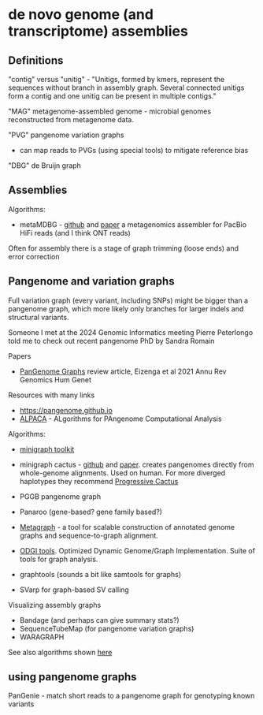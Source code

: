 # de novo genome (and transcriptome) assemblies

## Definitions

"contig" versus "unitig" - "Unitigs, formed by kmers, represent the sequences without branch in assembly graph. Several connected unitigs form a contig and one unitig can be present in multiple contigs."

"MAG" metagenome-assembled genome - microbial genomes reconstructed from metagenome data.

"PVG" pangenome variation graphs
- can map reads to PVGs (using special tools) to mitigate reference bias

"DBG" de Bruijn graph

## Assemblies

Algorithms:
- metaMDBG - [github](https://github.com/GaetanBenoitDev/metaMDBG) and [paper](https://www.nature.com/articles/s41587-023-01983-6) a metagenomics assembler for PacBio HiFi reads (and I think ONT reads)

Often for assembly there is a stage of graph trimming (loose ends) and error correction

## Pangenome and variation graphs

Full variation graph (every variant, including SNPs) might be bigger than a pangenome graph, which more likely only branches for larger indels and structural variants.

Someone I met at the 2024 Genomic Informatics meeting Pierre Peterlongo told me to check out recent pangenome PhD by Sandra Romain

Papers
- [PanGenome Graphs](https://pmc.ncbi.nlm.nih.gov/articles/PMC8006571/) review article, Eizenga et al 2021 Annu Rev Genomics Hum Genet


Resources with many links
- https://pangenome.github.io
- [ALPACA](https://alpaca-itn.eu) - ALgorithms for PAngenome Computational Analysis

Algorithms:
- [minigraph toolkit](https://pubmed.ncbi.nlm.nih.gov/33066802/)
- minigraph cactus - [github](https://github.com/ComparativeGenomicsToolkit/cactus/blob/master/doc/pangenome.md) and [paper](https://www.nature.com/articles/s41587-023-01793-w). creates pangenomes directly from whole-genome alignments. Used on human. For more diverged haplotypes they recommend [Progressive Cactus](https://github.com/ComparativeGenomicsToolkit/cactus/blob/master/doc/progressive.md)
- PGGB pangenome graph
- Panaroo (gene-based? gene family based?)
- [Metagraph](https://github.com/ratschlab/metagraph) - a tool for scalable construction of annotated genome graphs and sequence-to-graph alignment.
- [ODGI tools](https://academic.oup.com/bioinformatics/article/38/13/3319/6585331). Optimized Dynamic Genome/Graph Implementation. Suite of tools for graph analysis.

- graphtools (sounds a bit like samtools for graphs)

- SVarp for graph-based SV calling


Visualizing assembly graphs
- Bandage (and perhaps can give summary stats?)
- SequenceTubeMap (for pangenome variation graphs)
- WARAGRAPH


See also algorithms shown [here](https://github.com/jayoung/thoughts/blob/main/notes/conferences/2024_GenomeInformatics/2024_GenomeInformatics_NOTES.md#tim-downing-poster---viral-pangenomes)


## using pangenome graphs

PanGenie - match short reads to a pangenome graph for genotyping known variants